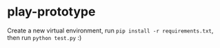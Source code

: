 # play-prototype

Create a new virtual environment, run `pip install -r requirements.txt`, then run `python test.py` :)